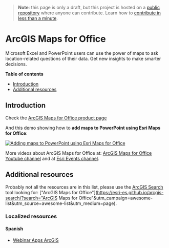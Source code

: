 > **Note**: this page is only a draft, but this project is hosted on a [public repository](https://github.com/hhkaos/awesome-arcgis) where anyone can contribute. Learn how to [contribute in less than a minute](https://github.com/hhkaos/awesome-arcgis/blob/master/CONTRIBUTING.md#contributions).

# ArcGIS Maps for Office

Microsoft Excel and PowerPoint users can use the power of maps to ask location-related questions of their data. Get new insights to make smarter decisions.

<!-- START doctoc generated TOC please keep comment here to allow auto update -->
<!-- DON'T EDIT THIS SECTION, INSTEAD RE-RUN doctoc TO UPDATE -->
**Table of contents**

- [Introduction](#introduction)
- [Additional resources](#additional-resources)

<!-- END doctoc generated TOC please keep comment here to allow auto update -->

## Introduction

Check the [ArcGIS Maps for Office product page](http://www.esri.com/software/maps-for-office)

And this demo showing how to **add maps to PowerPoint using Esri Maps for Office**:

[![Adding maps to PowerPoint using Esri Maps for Office](https://i.ytimg.com/vi/8C7mk2MmE4M/hqdefault.jpg)](https://www.youtube.com/watch?v=8C7mk2MmE4M)

More videos about ArcGIS Maps for Office at: [ArcGIS Maps for Office Youtube channel](https://www.youtube.com/channel/UC-7QzZwqUK6gSxbXUf3qOQA) and at [Esri Events channel](https://www.youtube.com/channel/UC_yE3TatdZKAXvt_TzGJ6mw/search?query=arcgis+maps+for+office).

## Additional resources

Probably not all the resources are in this list, please use the [ArcGIS Search](https://esri-es.github.io/arcgis-search/) tool looking for: ["ArcGIS Maps for Office"](https://esri-es.github.io/arcgis-search/?search="ArcGIS Maps for Office"&utm_campaign=awesome-list&utm_source=awesome-list&utm_medium=page).

### Localized resources

#### Spanish

* [Webinar Apps ArcGIS](https://www.youtube.com/watch?v=EGUsNCs2g6c)
